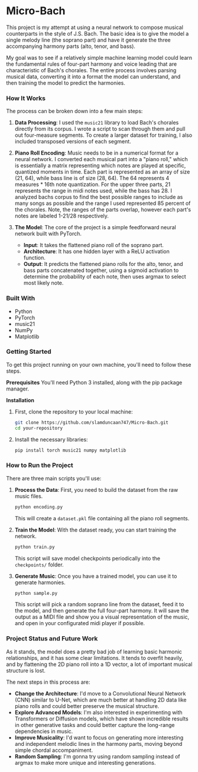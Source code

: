 # Micro-Bach

This project is my attempt at using a neural network to compose musical counterparts in the style of J.S. Bach. The basic idea is to give the model a single melody line (the soprano part) and have it generate the three accompanying harmony parts (alto, tenor, and bass).

My goal was to see if a relatively simple machine learning model could learn the fundamental rules of four-part harmony and voice leading that are characteristic of Bach's chorales. The entire process involves parsing musical data, converting it into a format the model can understand, and then training the model to predict the harmonies.

### How It Works

The process can be broken down into a few main steps:

1.  **Data Processing**: I used the `music21` library to load Bach's chorales directly from its corpus. I wrote a script to scan through them and pull out four-measure segments. To create a larger dataset for training, I also included transposed versions of each segment.

2.  **Piano Roll Encoding**: Music needs to be in a numerical format for a neural network. I converted each musical part into a "piano roll," which is essentially a matrix representing which notes are played at specific, quantized moments in time. Each part is represented as an array of size (21, 64), while bass line is of size (28, 64). The 64 represents 4 measures * 16th note quantization. For the upper three parts, 21 represents the range in midi notes used, while the bass has 28. I analyzed bachs corpus to find the best possible ranges to include as many songs as possible and the range I used represented 85 percent of the chorales. Note, the ranges of the parts overlap, however each part's notes are labeled 1-21/28 respectively.

3.  **The Model**: The core of the project is a simple feedforward neural network built with PyTorch.

      * **Input**: It takes the flattened piano roll of the soprano part.
      * **Architecture**: It has one hidden layer with a ReLU activation function.
      * **Output**: It predicts the flattened piano rolls for the alto, tenor, and bass parts concatenated together, using a sigmoid activation to determine the probability of each note, then uses argmax to select most likely note.

### Built With

  * Python
  * PyTorch
  * music21
  * NumPy
  * Matplotlib

### Getting Started

To get this project running on your own machine, you'll need to follow these steps.

**Prerequisites**
You'll need Python 3 installed, along with the pip package manager.

**Installation**

1.  First, clone the repository to your local machine:

    ```sh
    git clone https://github.com/slamduncaan747/Micro-Bach.git
    cd your-repository
    ```

2.  Install the necessary libraries:

    ```sh
    pip install torch music21 numpy matplotlib
    ```

### How to Run the Project

There are three main scripts you'll use:

1.  **Process the Data**: First, you need to build the dataset from the raw music files.

    ```sh
    python encoding.py
    ```

    This will create a `dataset.pkl` file containing all the piano roll segments.

2.  **Train the Model**: With the dataset ready, you can start training the network.

    ```sh
    python train.py
    ```

    This script will save model checkpoints periodically into the `checkpoints/` folder.

3.  **Generate Music**: Once you have a trained model, you can use it to generate harmonies.

    ```sh
    python sample.py
    ```

    This script will pick a random soprano line from the dataset, feed it to the model, and then generate the full four-part harmony. It will save the output as a MIDI file and show you a visual representation of the music, and open in your configurated midi player if possible.

### Project Status and Future Work

As it stands, the model does a pretty bad job of learning basic harmonic relationships, and it has some clear limitations. It tends to overfit heavily, and by flattening the 2D piano roll into a 1D vector, a lot of important musical structure is lost.

The next steps in this process are:

  * **Change the Architecture**: I'd move to a Convolutional Neural Network (CNN) similar to U-Net, which are much better at handling 2D data like piano rolls and could better preserve the musical structure.
  * **Explore Advanced Models**: I'm also interested in experimenting with Transformers or Diffusion models, which have shown incredible results in other generative tasks and could better capture the long-range dependencies in music.
  * **Improve Musicality**: I'd want to focus on generating more interesting and independent melodic lines in the harmony parts, moving beyond simple chordal accompaniment.
  * **Random Sampling**: I'm gonna try using random sampling instead of argmax to make more unique and interesting generations.
